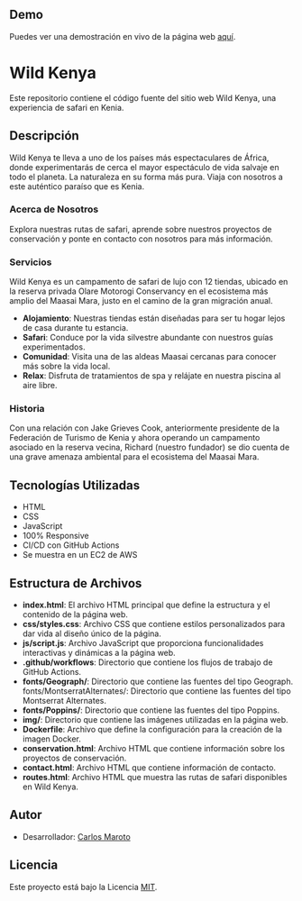 ## Demo

Puedes ver una demostración en vivo de la página web [aquí](https://www.carlosmaroto-daweb.com/safari/).

# Wild Kenya

Este repositorio contiene el código fuente del sitio web Wild Kenya, una experiencia de safari en Kenia.

## Descripción

Wild Kenya te lleva a uno de los países más espectaculares de África, donde experimentarás de cerca el mayor espectáculo de vida salvaje en todo el planeta. La naturaleza en su forma más pura. Viaja con nosotros a este auténtico paraíso que es Kenia.

### Acerca de Nosotros

Explora nuestras rutas de safari, aprende sobre nuestros proyectos de conservación y ponte en contacto con nosotros para más información.

### Servicios

Wild Kenya es un campamento de safari de lujo con 12 tiendas, ubicado en la reserva privada Olare Motorogi Conservancy en el ecosistema más amplio del Maasai Mara, justo en el camino de la gran migración anual.

- **Alojamiento**: Nuestras tiendas están diseñadas para ser tu hogar lejos de casa durante tu estancia.
- **Safari**: Conduce por la vida silvestre abundante con nuestros guías experimentados.
- **Comunidad**: Visita una de las aldeas Maasai cercanas para conocer más sobre la vida local.
- **Relax**: Disfruta de tratamientos de spa y relájate en nuestra piscina al aire libre.

### Historia

Con una relación con Jake Grieves Cook, anteriormente presidente de la Federación de Turismo de Kenia y ahora operando un campamento asociado en la reserva vecina, Richard (nuestro fundador) se dio cuenta de una grave amenaza ambiental para el ecosistema del Maasai Mara.

## Tecnologías Utilizadas

- HTML
- CSS
- JavaScript
- 100% Responsive
- CI/CD con GitHub Actions
- Se muestra en un EC2 de AWS

## Estructura de Archivos

- **index.html**: El archivo HTML principal que define la estructura y el contenido de la página web.
- **css/styles.css**: Archivo CSS que contiene estilos personalizados para dar vida al diseño único de la página.
- **js/script.js**: Archivo JavaScript que proporciona funcionalidades interactivas y dinámicas a la página web.
- **.github/workflows**: Directorio que contiene los flujos de trabajo de GitHub Actions.
- **fonts/Geograph/**: Directorio que contiene las fuentes del tipo Geograph.
fonts/MontserratAlternates/: Directorio que contiene las fuentes del tipo Montserrat Alternates.
- **fonts/Poppins/**: Directorio que contiene las fuentes del tipo Poppins.
- **img/**: Directorio que contiene las imágenes utilizadas en la página web.
- **Dockerfile**: Archivo que define la configuración para la creación de la imagen Docker.
- **conservation.html**: Archivo HTML que contiene información sobre los proyectos de conservación.
- **contact.html**: Archivo HTML que contiene información de contacto.
- **routes.html**: Archivo HTML que muestra las rutas de safari disponibles en Wild Kenya.

## Autor

- Desarrollador: [Carlos Maroto](https://github.com/carlosmaroto-daweb)

## Licencia

Este proyecto está bajo la Licencia [MIT](LICENSE).
